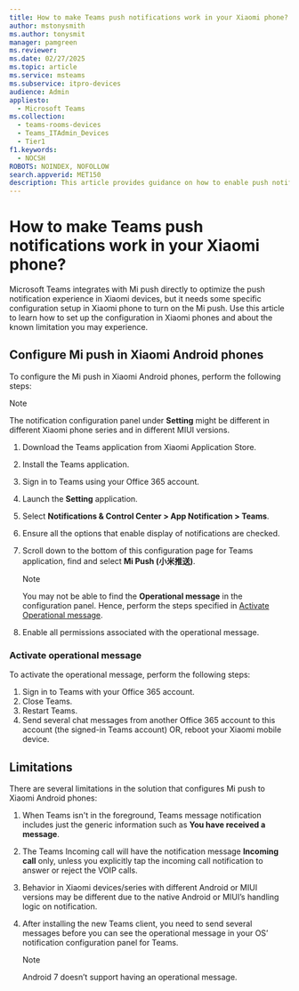 ```yaml
---
title: How to make Teams push notifications work in your Xiaomi phone?
author: mstonysmith   
ms.author: tonysmit  
manager: pamgreen
ms.reviewer: 
ms.date: 02/27/2025
ms.topic: article
ms.service: msteams
ms.subservice: itpro-devices
audience: Admin
appliesto: 
  - Microsoft Teams
ms.collection: 
  - teams-rooms-devices
  - Teams_ITAdmin_Devices
  - Tier1
f1.keywords: 
  - NOCSH
ROBOTS: NOINDEX, NOFOLLOW
search.appverid: MET150
description: This article provides guidance on how to enable push notifications in your Xiaomi Android phones.
---
```


# How to make Teams push notifications work in your Xiaomi phone?

Microsoft Teams integrates with Mi push directly to optimize the push notification experience in Xiaomi devices, but it needs some specific configuration setup in Xiaomi phone to turn on the Mi push. Use this article to learn how to set up the configuration in Xiaomi phones and about the known limitation you may experience.

## Configure Mi push in Xiaomi Android phones

To configure the Mi push in Xiaomi Android phones, perform the following steps:

> [!NOTE]
> The notification configuration panel under **Setting** might be different in different Xiaomi phone series and in different MIUI versions.

1. Download the Teams application from Xiaomi Application Store.
1. Install the Teams application.
1. Sign in to Teams using your Office 365 account.
1. Launch the **Setting** application.
1. Select **Notifications & Control Center > App Notification > Teams**.
1. Ensure all the options that enable display of notifications are checked.
1. Scroll down to the bottom of this configuration page for Teams application, find and select **Mi Push (小米推送)**.
   > [!NOTE]
   > You may not be able to find the **Operational message** in the configuration panel. Hence, perform the steps specified in [Activate Operational message](#activate-operational-message).

1. Enable all permissions associated with  the operational message.

### Activate operational message

To activate the operational message, perform the following steps:

1. Sign in to Teams with your Office 365 account.
1. Close Teams.
1. Restart Teams.
1. Send several chat messages from another Office 365 account to this account (the signed-in Teams account) OR, reboot your Xiaomi mobile device.

## Limitations

There are several limitations in the solution that configures Mi push to Xiaomi Android phones:

1. When Teams isn't in the foreground, Teams message notification includes just the generic information such as **You have received a message**.
1. The Teams Incoming call will have the notification message **Incoming call** only, unless you explicitly tap the incoming call notification to answer or reject the VOIP calls.
1. Behavior in Xiaomi devices/series with different Android or MIUI versions may be different due to the native Android or MIUI’s handling logic on notification.
1. After installing the new Teams client, you need to send several messages before you can see the operational message in your OS’ notification configuration panel for Teams.

   > [!NOTE]
   > Android 7 doesn’t support having an operational message.

